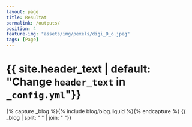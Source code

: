 ```yaml
---
layout: page
title: Resultat
permalink: /outputs/
position: 4
feature-img: "assets/img/pexels/digi_D_o.jpeg"
tags: [Page]
---
```


  <div id="main" class="call-out call-out_img">
        <h1> {{ site.header_text | default: "Change <code>header_text</code> in <code>_config.yml</code>"}} </h1>
    </div>
    {% capture _blog %}{% include blog/blog.liquid %}{% endcapture %}
    {{ _blog | split: " " | join: " "}}

